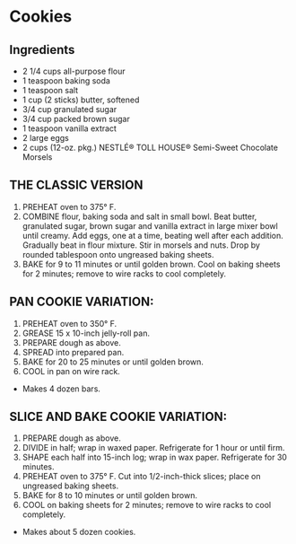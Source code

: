 # Cookies

## Ingredients
* 2 1/4 cups all-purpose flour
* 1 teaspoon baking soda
* 1 teaspoon salt
* 1 cup (2 sticks) butter, softened
* 3/4 cup granulated sugar
* 3/4 cup packed brown sugar
* 1 teaspoon vanilla extract
* 2 large eggs
* 2 cups (12-oz. pkg.) NESTLÉ® TOLL HOUSE® Semi-Sweet Chocolate Morsels


## THE CLASSIC VERSION
1. PREHEAT oven to 375° F.
2. COMBINE flour, baking soda and salt in small bowl. Beat butter, granulated sugar, brown sugar and vanilla extract in large mixer bowl until creamy. Add eggs, one at a time, beating well after each addition. Gradually beat in flour mixture. Stir in morsels and nuts. Drop by rounded tablespoon onto ungreased baking sheets.
3. BAKE for 9 to 11 minutes or until golden brown. Cool on baking sheets for 2 minutes; remove to wire racks to cool completely.


## PAN COOKIE VARIATION: 
1. PREHEAT oven to 350° F. 
2. GREASE 15 x 10-inch jelly-roll pan. 
3. PREPARE dough as above. 
4. SPREAD into prepared pan. 
5. BAKE for 20 to 25 minutes or until golden brown. 
6. COOL in pan on wire rack. 

* Makes 4 dozen bars.


## SLICE AND BAKE COOKIE VARIATION:
1. PREPARE dough as above. 
2. DIVIDE in half; wrap in waxed paper. Refrigerate for 1 hour or until firm. 
4. SHAPE each half into 15-inch log; wrap in wax paper. Refrigerate for 30 minutes.
5. PREHEAT oven to 375° F. Cut into 1/2-inch-thick slices; place on ungreased baking sheets. 
6. BAKE for 8 to 10 minutes or until golden brown. 
7. COOL on baking sheets for 2 minutes; remove to wire racks to cool completely. 

* Makes about 5 dozen cookies.
